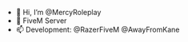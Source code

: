 - 👋 Hi, I’m @MercyRoleplay
- 👀 FiveM Server
- 📫 Development: @RazerFiveM @AwayFromKane

<!---
MercyRoleplay/MercyRoleplay is a ✨ special ✨ repository because its `README.md` (this file) appears on your GitHub profile.
You can click the Preview link to take a look at your changes.
--->
